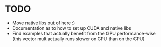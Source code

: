 # TODO

* Move native libs out of here :)
* Documentation as to how to set up CUDA and native libs
* Find examples that actually benefit from the GPU performance-wise (this vector mult actually runs slower on GPU than on the CPU)
